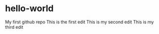 # hello-world
My first github repo
This is the first edit
This is my second edit
This is my third edit
